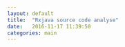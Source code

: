 ```yaml
---
layout: default
title:  "Rxjava source code analyse"
date:   2016-11-17 11:39:50
categories: main
---
```


